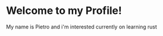 # Welcome to my Profile!
My name is Pietro and i'm interested currently on learning rust
<!---
EinRusse/EinRusse is a ✨ special ✨ repository because its `README.md` (this file) appears on your GitHub profile.
You can click the Preview link to take a look at your changes.
--->
